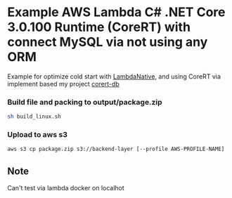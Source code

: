 # Example AWS Lambda C# .NET Core 3.0.100 Runtime (CoreRT) with connect MySQL via not using any ORM

Example for optimize cold start with [LambdaNative](https://github.com/zaccharles/lambda-native), and  using CoreRT via implement based my project [corert-db](https://github.com/ifew/corert-db)

### Build file and packing to output/package.zip

```bash
sh build_linux.sh
```

### Upload to aws s3

```bash
aws s3 cp package.zip s3://backend-layer [--profile AWS-PROFILE-NAME]
```

## Note

Can't test via lambda docker on localhot
